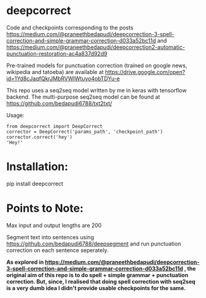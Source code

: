 # deepcorrect

Code and checkpoints corresponding to the posts https://medium.com/@praneethbedapudi/deepcorrection-3-spell-correction-and-simple-grammar-correction-d033a52bc11d and https://medium.com/@praneethbedapudi/deepcorrection2-automatic-punctuation-restoration-ac4a837d92d9

Pre-trained models for punctuation correction (trained on google news, wikipedia and tatoeba) are available at https://drive.google.com/open?id=1Yd8cJaqfQkrJMbRVWIWtuyo4obTDYu-e

This repo uses a seq2seq model written by me in keras with tensorflow backend. The multi-purpose seq2seq model can be found at https://github.com/bedapudi6788/txt2txt/

Usage:
```
from deepcorrect import DeepCorrect
corrector = DeepCorrect('params_path', 'checkpoint_path')
corrector.correct('hey')
'Hey!'
```

# Installation:

pip install deepcorrect

# Points to Note:

Max input and output lengths are 200

Segment text into sentences using https://github.com/bedapudi6788/deepsegment and run punctuation correction on each sentence seperately.

**As explored in https://medium.com/@praneethbedapudi/deepcorrection-3-spell-correction-and-simple-grammar-correction-d033a52bc11d , the original aim of this repo is to do spell + simple grammar + punctuation correction. But, since, I realised that doing spell correction with seq2seq is a very dumb idea I didn't provide usable checkpoints for the same.**
